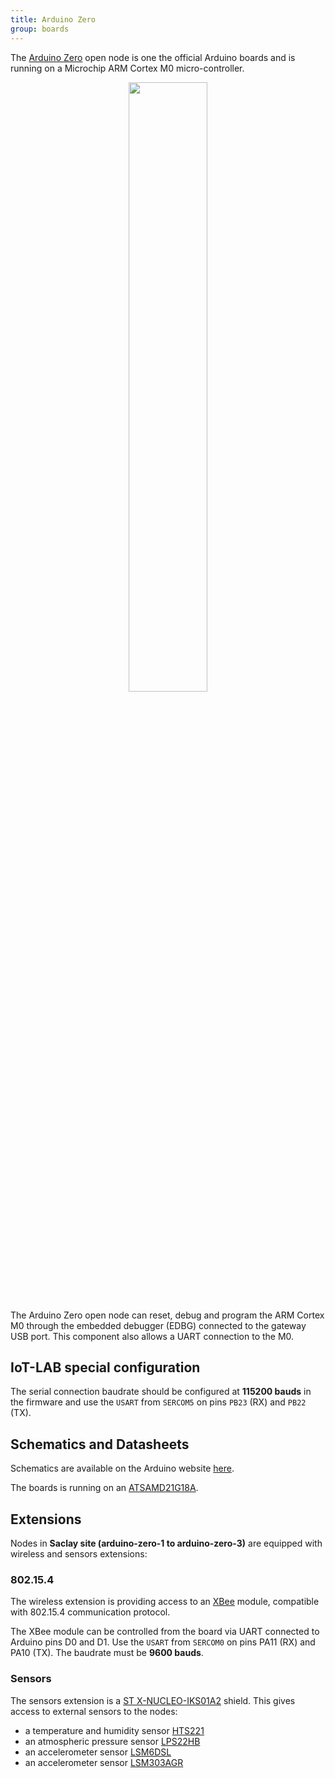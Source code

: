 ```yaml
---
title: Arduino Zero
group: boards
---
```


The [Arduino Zero](https://store.arduino.cc/arduino-zero) open node is one the
official Arduino boards and is running on a Microchip ARM Cortex M0
micro-controller.

<div style="text-align:center">
<img src="{{ '/assets/images/docs/boards/arduino-zero/' | relative_url}}arduino-zero.jpg" style="width:50%;"/>
</div>

The Arduino Zero open node can reset, debug and program the ARM Cortex M0 through the
embedded debugger (EDBG) connected to the gateway USB port. This component also
allows a UART connection to the M0.

## IoT-LAB special configuration

The serial connection baudrate should be configured at **115200 bauds** in the
firmware and use the `USART` from `SERCOM5` on pins `PB23` (RX) and `PB22` (TX).

## Schematics and Datasheets

Schematics are available on the Arduino website [here](https://www.arduino.cc/en/uploads/Main/ArduinoMKRZero-schematic.pdf).

The boards is running on an [ATSAMD21G18A](http://ww1.microchip.com/downloads/en/DeviceDoc/SAMD21-Family-DataSheet-DS40001882D.pdf).

## Extensions

Nodes in **Saclay site (arduino-zero-1 to arduino-zero-3)** are equipped with
wireless and sensors extensions:

### 802.15.4

The wireless extension is providing access to an
[XBee](https://www.digi.com/resources/documentation/digidocs/pdfs/90000982.pdf)
module, compatible with 802.15.4 communication protocol.

The XBee module can be controlled from the board via UART connected to Arduino
pins D0 and D1. Use the `USART` from `SERCOM0` on pins PA11 (RX) and PA10 (TX).
The baudrate must be **9600 bauds**.

### Sensors

The sensors extension is a
[ST X-NUCLEO-IKS01A2](https://www.st.com/en/ecosystems/x-nucleo-iks01a2.html)
shield.
This gives access to external sensors to the nodes:
  * a temperature and humidity sensor
    [HTS221](https://www.st.com/resource/en/datasheet/hts221.pdf)
  * an atmospheric pressure sensor
    [LPS22HB](https://www.st.com/resource/en/datasheet/dm00140895.pdf)
  * an accelerometer sensor
    [LSM6DSL](https://www.st.com/resource/en/datasheet/lsm6dsl.pdf)
  * an accelerometer sensor
    [LSM303AGR](https://www.st.com/resource/en/datasheet/lsm303agr.pdf)
